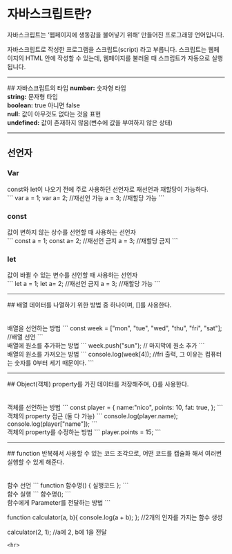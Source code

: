 # 자바스크립트란?

<p>자바스크립트는 ‘웹페이지에 생동감을 불어넣기 위해’ 만들어진 프로그래밍 언어입니다.</p>
<p>자바스크립트로 작성한 프로그램을 스크립트(script) 라고 부릅니다. 스크립트는 웹페이지의 HTML 안에 작성할 수 있는데, 웹페이지를 불러올 때 스크립트가 자동으로 실행됩니다.</p>

 <hr>
## 자바스크립트의 타입
 <strong>number:</strong> 숫자형 타입<br>
 <strong>string:</strong> 문자형 타입<br>
<strong>boolean:</strong> true 아니면 false<br>
<strong>null:</strong> 값이 아무것도 없다는 것을 표현<br>
<strong>undefined:</strong> 값이 존재하지 않음(변수에 값을 부여하지 않은 상태)
<hr/>

## 선언자

<h3>Var</h3>
const와 let이 나오기 전에 주로 사용하던 선언자로 재선언과 재할당이 가능하다.<br>
```
var a = 1;
var a= 2;  //재선언 가능
a = 3;  //재할당 가능
 ```
<h3>const</h3>
값이 변하지 않는 상수를 선언할 때 사용하는 선언자<br>
```
const a = 1;
const a= 2;  //재선언 금지 
a = 3;  //재할당 금지
 ```
<h3>let</h3>
값이 바뀔 수 있는 변수를 선언할 때 사용하는 선언자<br>
```
let a = 1;
let a= 2;  //재선언 금지 
a = 3;  //재할당 가능
 ```
<hr>
## 배열
데이터를 나열하기 위한 방법 중 하나이며, []를 사용한다.
<br>
<br>
<br>
배열을 선언하는 방법
```
const week = ["mon", "tue", "wed", "thu", "fri", "sat"]; //배열 선언
```
<br>
배열에 원소를 추가하는 방법
```
week.push("sun"); // 마지막에 원소 추가
```
<br>
배열의 원소를 가져오는 방법
```
console.log(week[4]); //fri 출력, 그 이유는 컴퓨터는 숫자를 0부터 세기 때문이다.
```
<hr>
## Object(객체)
property를 가진 데이터를 저장해주며, {}를 사용한다.
<br>
<br>
<br>
객체를 선언하는 방법
```
const player = {
    name:"nico",
    points: 10,
    fat: true,
};
```
<br>
객체의 property 접근 (둘 다 가능)
```
console.log(player.name);
console.log(player["name"]);
```
<br>
객체의 property를 수정하는 방법
```
player.points = 15;
```
<hr>
## function
반복해서 사용할 수 있는 코드 조각으로, 어떤 코드를 캡슐화 해서 여러번 실행할 수 있게 해준다.
<br>
<br>
<br>
함수 선언
```
function 함수명() {
    실행코드
};
```
<br>
함수 실행
```
함수명();
```
<br>
함수에게 Parameter를 전달하는 방법
```

function calculator(a, b){
console.log(a + b);
}; //2개의 인자를 가지는 함수 생성

calculator(2, 1); //a에 2, b에 1을 전달

```
<hr>
```
